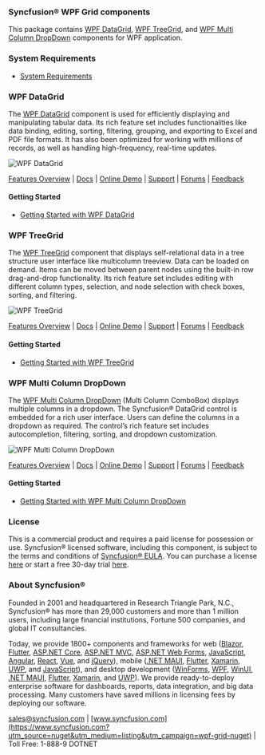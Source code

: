 ### Syncfusion® WPF Grid components
This package contains [WPF DataGrid](https://www.syncfusion.com/wpf-controls/datagrid?utm_source=nuget&utm_medium=listing&utm_campaign=wpf-grid-nuget), [WPF TreeGrid](https://www.syncfusion.com/wpf-controls/treegrid?utm_source=nuget&utm_medium=listing&utm_campaign=wpf-grid-nuget), and [WPF Multi Column DropDown](https://www.syncfusion.com/wpf-controls/multi-column-dropdown?utm_source=nuget&utm_medium=listing&utm_campaign=wpf-grid-nuget) components for WPF application.

### System Requirements

* [System Requirements](https://help.syncfusion.com/wpf/installation/system-requirements?utm_source=nuget&utm_medium=listing&utm_campaign=wpf-grid-nuget)

### WPF DataGrid

The [WPF DataGrid](https://www.syncfusion.com/wpf-controls/datagrid?utm_source=nuget&utm_medium=listing&utm_campaign=wpf-grid-nuget) component is used for efficiently displaying and manipulating tabular data. Its rich feature set includes functionalities like data binding, editing, sorting, filtering, grouping, and exporting to Excel and PDF file formats. It has also been optimized for working with millions of records, as well as handling high-frequency, real-time updates.

![WPF DataGrid](https://cdn.syncfusion.com/nuget-readme/wpf/wpf-datagrid.png)

[Features Overview](https://www.syncfusion.com/wpf-controls/datagrid?utm_source=nuget&utm_medium=listing&utm_campaign=wpf-grid-nuget) | [Docs](https://help.syncfusion.com/wpf/datagrid/getting-started?utm_source=nuget&utm_medium=listing&utm_campaign=wpf-grid-nuget) | [Online Demo](https://github.com/syncfusion/wpf-demos?utm_source=nuget&utm_medium=listing&utm_campaign=wpf-grid-nuget) | [Support](https://support.syncfusion.com/create?utm_source=nuget&utm_medium=listing&utm_campaign=wpf-grid-nuget) | [Forums](https://www.syncfusion.com/forums/wpf?utm_source=nuget&utm_medium=listing&utm_campaign=wpf-grid-nuget) | [Feedback](https://www.syncfusion.com/feedback/wpf?utm_source=nuget&utm_medium=listing&utm_campaign=wpf-grid-nuget)

#### Getting Started

* [Getting Started with WPF DataGrid](https://help.syncfusion.com/wpf/datagrid/getting-started?utm_source=nuget&utm_medium=listing&utm_campaign=wpf-grid-nuget)

### WPF TreeGrid

The [WPF TreeGrid](https://www.syncfusion.com/wpf-controls/treegrid?utm_source=nuget&utm_medium=listing&utm_campaign=wpf-grid-nuget) component that displays self-relational data in a tree structure user interface like multicolumn treeview. Data can be loaded on demand. Items can be moved between parent nodes using the built-in row drag-and-drop functionality. Its rich feature set includes editing with different column types, selection, and node selection with check boxes, sorting, and filtering.

![WPF TreeGrid](https://cdn.syncfusion.com/nuget-readme/wpf/wpf-treegrid.png)

[Features Overview](https://www.syncfusion.com/wpf-controls/treegrid?utm_source=nuget&utm_medium=listing&utm_campaign=wpf-grid-nuget) | [Docs](https://help.syncfusion.com/wpf/treegrid/getting-started?utm_source=nuget&utm_medium=listing&utm_campaign=wpf-grid-nuget) | [Online Demo](https://github.com/syncfusion/wpf-demos?utm_source=nuget&utm_medium=listing&utm_campaign=wpf-grid-nuget) | [Support](https://support.syncfusion.com/create?utm_source=nuget&utm_medium=listing&utm_campaign=wpf-grid-nuget) | [Forums](https://www.syncfusion.com/forums/wpf?utm_source=nuget&utm_medium=listing&utm_campaign=wpf-grid-nuget) | [Feedback](https://www.syncfusion.com/feedback/wpf?utm_source=nuget&utm_medium=listing&utm_campaign=wpf-grid-nuget)

#### Getting Started

* [Getting Started with WPF TreeGrid](https://help.syncfusion.com/wpf/treegrid/getting-started?utm_source=nuget&utm_medium=listing&utm_campaign=wpf-grid-nuget)

### WPF Multi Column DropDown

The [WPF Multi Column DropDown](https://www.syncfusion.com/wpf-controls/multi-column-dropdown?utm_source=nuget&utm_medium=listing&utm_campaign=wpf-grid-nuget) (Multi Column ComboBox) displays multiple columns in a dropdown. The Syncfusion® DataGrid control is embedded for a rich user interface. Users can define the columns in a dropdown as required. The control’s rich feature set includes autocompletion, filtering, sorting, and dropdown customization.

![WPF Multi Column DropDown](https://cdn.syncfusion.com/nuget-readme/wpf/wpf-multi-column-dropdown.png)

[Features Overview](https://www.syncfusion.com/wpf-controls/multi-column-dropdown?utm_source=nuget&utm_medium=listing&utm_campaign=wpf-grid-nuget) | [Docs](https://help.syncfusion.com/wpf/multi-column-dropdown/getting-started?utm_source=nuget&utm_medium=listing&utm_campaign=wpf-grid-nuget) | [Online Demo](https://github.com/syncfusion/wpf-demos?utm_source=nuget&utm_medium=listing&utm_campaign=wpf-grid-nuget) | [Support](https://support.syncfusion.com/create?utm_source=nuget&utm_medium=listing&utm_campaign=wpf-grid-nuget) | [Forums](https://www.syncfusion.com/forums/wpf?utm_source=nuget&utm_medium=listing&utm_campaign=wpf-grid-nuget) | [Feedback](https://www.syncfusion.com/feedback/wpf?utm_source=nuget&utm_medium=listing&utm_campaign=wpf-grid-nuget)

#### Getting Started

* [Getting Started with WPF Multi Column DropDown](https://help.syncfusion.com/wpf/multi-column-dropdown/getting-started?utm_source=nuget&utm_medium=listing&utm_campaign=wpf-grid-nuget)

### License

This is a commercial product and requires a paid license for possession or use. Syncfusion® licensed software, including this component, is subject to the terms and conditions of [Syncfusion® EULA](https://www.syncfusion.com/eula/es/?utm_source=nuget&utm_medium=listing&utm_campaign=wpf-grid-nuget). You can purchase a license [here](https://www.syncfusion.com/sales/products?utm_source=nuget&utm_medium=listing&utm_campaign=wpf-grid-nuget) or start a free 30-day trial [here](https://www.syncfusion.com/account/manage-trials/start-trials?utm_source=nuget&utm_medium=listing&utm_campaign=wpf-grid-nuget).

### About Syncfusion®

Founded in 2001 and headquartered in Research Triangle Park, N.C., Syncfusion® has more than 29,000 customers and more than 1 million users, including large financial institutions, Fortune 500 companies, and global IT consultancies.
 
Today, we provide 1800+ components and frameworks for web ([Blazor](https://www.syncfusion.com/blazor-components?utm_source=nuget&utm_medium=listing&utm_campaign=wpf-grid-nuget), [Flutter](https://www.syncfusion.com/flutter-widgets?utm_source=nuget&utm_medium=listing&utm_campaign=wpf-grid-nuget), [ASP.NET Core](https://www.syncfusion.com/aspnet-core-ui-controls?utm_source=nuget&utm_medium=listing&utm_campaign=wpf-grid-nuget), [ASP.NET MVC](https://www.syncfusion.com/aspnet-mvc-ui-controls?utm_source=nuget&utm_medium=listing&utm_campaign=wpf-grid-nuget), [ASP.NET Web Forms](https://www.syncfusion.com/jquery/aspnet-webforms-ui-controls?utm_source=nuget&utm_medium=listing&utm_campaign=wpf-grid-nuget), [JavaScript](https://www.syncfusion.com/javascript-ui-controls?utm_source=nuget&utm_medium=listing&utm_campaign=wpf-grid-nuget), [Angular](https://www.syncfusion.com/angular-ui-components?utm_source=nuget&utm_medium=listing&utm_campaign=wpf-grid-nuget), [React](https://www.syncfusion.com/react-ui-components?utm_source=nuget&utm_medium=listing&utm_campaign=wpf-grid-nuget), [Vue](https://www.syncfusion.com/vue-ui-components?utm_source=nuget&utm_medium=listing&utm_campaign=wpf-grid-nuget), and [jQuery](https://www.syncfusion.com/jquery-ui-widgets?utm_source=nuget&utm_medium=listing&utm_campaign=wpf-grid-nuget)), mobile ([.NET MAUI](https://www.syncfusion.com/maui-controls?utm_source=nuget&utm_medium=listing&utm_campaign=wpf-grid-nuget), [Flutter](https://www.syncfusion.com/flutter-widgets?utm_source=nuget&utm_medium=listing&utm_campaign=wpf-grid-nuget), [Xamarin](https://www.syncfusion.com/xamarin-ui-controls?utm_source=nuget&utm_medium=listing&utm_campaign=wpf-grid-nuget), [UWP](https://www.syncfusion.com/uwp-ui-controls?utm_source=nuget&utm_medium=listing&utm_campaign=wpf-grid-nuget), and [JavaScript](https://www.syncfusion.com/javascript-ui-controls?utm_source=nuget&utm_medium=listing&utm_campaign=wpf-grid-nuget)), and desktop development ([WinForms](https://www.syncfusion.com/winforms-ui-controls?utm_source=nuget&utm_medium=listing&utm_campaign=wpf-grid-nuget), [WPF](https://www.syncfusion.com/wpf-controls?utm_source=nuget&utm_medium=listing&utm_campaign=wpf-grid-nuget), [WinUI](https://www.syncfusion.com/winui-controls?utm_source=nuget&utm_medium=listing&utm_campaign=wpf-grid-nuget), [.NET MAUI](https://www.syncfusion.com/maui-controls?utm_source=nuget&utm_medium=listing&utm_campaign=wpf-grid-nuget), [Flutter](https://www.syncfusion.com/flutter-widgets?utm_source=nuget&utm_medium=listing&utm_campaign=wpf-grid-nuget), [Xamarin](https://www.syncfusion.com/xamarin-ui-controls?utm_source=nuget&utm_medium=listing&utm_campaign=wpf-grid-nuget), and [UWP](https://www.syncfusion.com/uwp-ui-controls?utm_source=nuget&utm_medium=listing&utm_campaign=wpf-grid-nuget)). We provide ready-to-deploy enterprise software for dashboards, reports, data integration, and big data processing. Many customers have saved millions in licensing fees by deploying our software.

[sales@syncfusion.com](mailto:sales@syncfusion.com?Subject=Syncfusion%20WPF%20sfGrid%20-%20NuGet) | [www.syncfusion.com](https://www.syncfusion.com?utm_source=nuget&utm_medium=listing&utm_campaign=wpf-grid-nuget) | Toll Free: 1-888-9 DOTNET


   